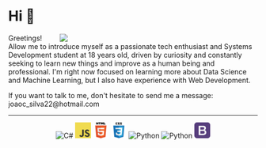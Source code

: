 # Hi 👋

<img src="https://raw.githubusercontent.com/MicaelliMedeiros/micaellimedeiros/master/image/computer-illustration.png" min-width="400px" max-width="400px" width="400px" align="right">

<p align="left"> 
Greetings! Allow me to introduce myself as a passionate tech enthusiast and Systems Development student at 18 years old, driven by curiosity and constantly seeking to learn new things and improve as a human being and professional. I'm right now focused on learning more about Data Science and Machine Learning, but I also have experience with Web Development.
</p>

<p align="left">
  If you want to talk to me, don't hesitate to send me a message: joaoc_silva22@hotmail.com
</p>

<hr>

<p align="center">
<img height="32" src="https://iconape.com/wp-content/png_logo_vector/c.png" alt="C#"/>
<img height="32" src="https://raw.githubusercontent.com/github/explore/80688e429a7d4ef2fca1e82350fe8e3517d3494d/topics/javascript/javascript.png" alt="Javascript"/>
<img height="32" src="https://raw.githubusercontent.com/github/explore/80688e429a7d4ef2fca1e82350fe8e3517d3494d/topics/html/html.png" alt="HTML5"/>
<img height="32" src="https://raw.githubusercontent.com/github/explore/80688e429a7d4ef2fca1e82350fe8e3517d3494d/topics/css/css.png" alt="CSS"/>
<img height="32" src="https://i0.wp.com/tinkercademy.com/wp-content/uploads/2018/04/python-icon.png?ssl=1" alt="Python"/>
<img height="32" src="http://logos-download.com/wp-content/uploads/2016/09/React_logo_logotype_emblem.png" alt="Python"/>
<img height="32" src="https://raw.githubusercontent.com/github/explore/80688e429a7d4ef2fca1e82350fe8e3517d3494d/topics/bootstrap/bootstrap.png" alt="Bootstrap"/>
</p>
